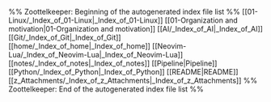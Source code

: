 %% Zoottelkeeper: Beginning of the autogenerated index file list  %%
 [[01-Linux/_Index_of_01-Linux|_Index_of_01-Linux]]
 [[01-Organization and motivation|01-Organization and motivation]]
 [[AI/_Index_of_AI|_Index_of_AI]]
 [[Git/_Index_of_Git|_Index_of_Git]]
 [[home/_Index_of_home|_Index_of_home]]
 [[Neovim-Lua/_Index_of_Neovim-Lua|_Index_of_Neovim-Lua]]
 [[notes/_Index_of_notes|_Index_of_notes]]
 [[Pipeline|Pipeline]]
 [[Python/_Index_of_Python|_Index_of_Python]]
 [[README|README]]
 [[z_Attachments/_Index_of_z_Attachments|_Index_of_z_Attachments]]
%% Zoottelkeeper: End of the autogenerated index file list  %%
